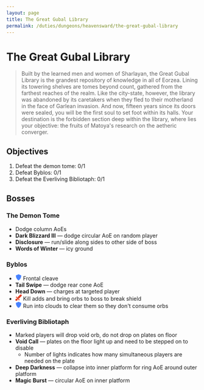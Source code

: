 ```yaml
---
layout: page
title: The Great Gubal Library
permalink: /duties/dungeons/heavensward/the-great-gubal-library
---
```


# The Great Gubal Library

> Built by the learned men and women of Sharlayan, the Great Gubal Library is the grandest repository of knowledge in all of Eorzea. Lining its towering shelves are tomes beyond count, gathered from the farthest reaches of the realm. Like the city-state, however, the library was abandoned by its caretakers when they fled to their motherland in the face of Garlean invasion. And now, fifteen years since its doors were sealed, you will be the first soul to set foot within its halls. Your destination is the forbidden section deep within the library, where lies your objective: the fruits of Matoya's research on the aetheric converger.

## Objectives

1. Defeat the demon tome: 0/1
2. Defeat Byblos: 0/1
3. Defeat the Everliving Bibliotaph: 0/1

## Bosses

### The Demon Tome

- Dodge column AoEs
- **Dark Blizzard III** — dodge circular AoE on random player
- **Disclosure** — run/slide along sides to other side of boss
- **Words of Winter** — icy ground

### Byblos

- ![](/assets/icons/role-tank.png) Frontal cleave
- **Tail Swipe** — dodge rear cone AoE
- **Head Down** — charges at targeted player
- ![](/assets/icons/role-dps.png) Kill adds and bring orbs to boss to break shield
- ![](/assets/icons/role-tank.png) Run into clouds to clear them so they don't consume orbs

### Everliving Bibliotaph

- Marked players will drop void orb, do not drop on plates on floor
- **Void Call** — plates on the floor light up and need to be stepped on to disable
  - Number of lights indicates how many simultaneous players are needed on the plate
- **Deep Darkness** — collapse into inner platform for ring AoE around outer platform
- **Magic Burst** — circular AoE on inner platform

